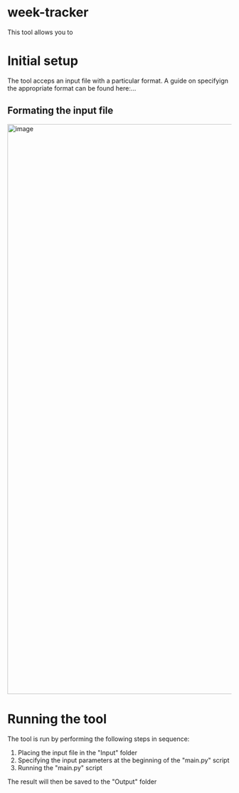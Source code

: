 # week-tracker
This tool allows you to 

# Initial setup
The tool acceps an input file with a particular format. A guide on specifyign the appropriate format can be found here:...

## Formating the input file
<img width="1280" alt="image" src="https://user-images.githubusercontent.com/44125052/192748814-67f47138-5f51-495d-ae2e-68e6d2bad263.png">

# Running the tool
The tool is run by performing the following steps in sequence: 
1. Placing the input file in the "Input" folder
2. Specifying the input parameters at the beginning of the "main.py" script
3. Running the "main.py" script

The result will then be saved to the "Output" folder




